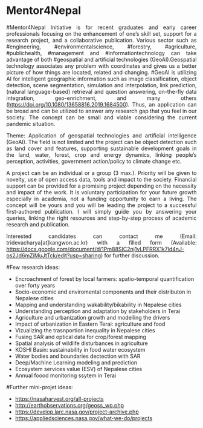 # Mentor4Nepal

<div align="justify"> 

#Mentor4Nepal Initiative is for recent graduates and early career professionals focusing on the enhancement of one’s skill set, support for a research project, and a collaborative publication. Various sector such as #engineering, #environmentalscience, #forestry, #agriculture, #publichealth, #management and #informationtechnology can take advantage of both #geospatial and artificial technologies (GeoAI).Geospatial technology associates any problem with coordinates and gives us a better picture of how things are located, related and changing. #GeoAI is utilizing AI for intelligent geographic information such as image classification, object detection, scene segmentation, simulation and interpolation, link prediction, (natural language-based) retrieval and question answering, on-the-fly data integration, geo-enrichment, and many others (https://doi.org/10.1080/13658816.2019.1684500). Thus, an application can be broad and can be utilized to answer any research gap that you feel in our society. The concept can be small and viable considering the current pandemic situation.

Theme: Application of geospatial technologies and artificial intelligence (GeoAI). The field is not limited and the project can be object detection such as land cover and features, supporting sustainable development goals in the land, water, forest, crop and energy dynamics, linking people’s perception, activities, government action/policy to climate change etc.

A project can be an individual or a group (3 max.). Priority will be given to novelty, use of open access data, tools and impact to the society. Financial support can be provided for a promising project depending on the necessity and impact of the work. It is voluntary participation for your future growth especially in academia, not a funding opportunity to earn a living. The concept will be yours and you will be leading the project to a successful first-authored publication. I will simply guide you by answering your queries, linking the right resources and step-by-step process of academic research and publication.

Interested candidates can contact me (Email: tridevacharya[at]kangwon.ac.kr) with a filled form (Available: https://docs.google.com/document/d/1Pm88SIC2nj1vLPFRRX1k7ld4nJ-os2Jd6mZiMuJtTck/edit?usp=sharing) for further discussion.

</div>

#Few research ideas: </br>
- Encroachment of forest by local farmers: spatio-temporal quantification over forty years </br>
- Socio-economic and enviromental components and their distributon in Nepalese cities </br>
- Mapping and understanding wakability/bikability in Nepalese cities </br>
- Understanding perception and adaptation by stakeholders in Terai </br>
- Agriculture and urbanization growth and modelling the drivers </br>
- Impact of urbanization in Eastern Terai: agriculture and food </br>
- Vizualizing the trasnportion inequality in Nepalese cities </br>
- Fusing SAR and optical data for crop/forest mapping </br>
- Spatial analysis of wildlife disturbances in agriculture </br>
- KOSHI Basin: sustainability in food water ecosystem </br>
- Water bodies and boundaries dectection with SAR </br>
- Deep/Machine Learning modeling and prediction </br>
- Ecosystem services value (ESV) of Nepalese cities </br>
- Annual foood monitoring ssytem in Terai </br>

#Further mini-projet ideas:
- https://nasaharvest.org/all-projects
- http://earthobservations.org/geoss_wp.php 
- https://develop.larc.nasa.gov/project-archive.php
- https://appliedsciences.nasa.gov/what-we-do/projects
